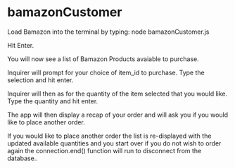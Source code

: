 # bamazonCustomer

Load Bamazon into the terminal by typing: node bamazonCustomer.js

Hit Enter.

You will now see a list of Bamazon Products avaiable to purchase. 

Inquirer will prompt for your choice of item_id to purchase. Type the selection and hit enter.

Inquirer will then as for the quantity of the item selected that you would like. Type the quantity and hit enter.

The app will then display a recap of your order and will ask you if you would like to place another order. 

If you would like to place another order the list is re-displayed with the updated available quantities and you start over if you do not wish to order again the connection.end() function will run to disconnect from the database.. 
